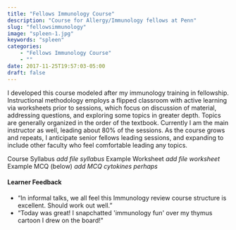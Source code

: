```yaml
---
title: "Fellows Immunology Course"
description: "Course for Allergy/Immunology fellows at Penn"
slug: "fellowsimmunology"
image: "spleen-1.jpg"
keywords: "spleen"
categories:
    - "Fellows Immunology Course"
    - ""
date: 2017-11-25T19:57:03-05:00
draft: false
---
```


I developed this course modeled after my immunology training in fellowship. Instructional methodology employs a flipped classroom with active learning via worksheets prior to sessions, which focus on discussion of material, addressing questions, and exploring some topics in greater depth. Topics are generally organized in the order of the textbook. Currently I am the main instructor as well, leading about 80% of the sessions. As the course grows and repeats, I anticipate senior fellows leading sessions, and expanding to include other faculty who feel comfortable leading any topics.

Course Syllabus *add file syllabus*
Example Worksheet *add file worksheet*
Example MCQ (below)
*add MCQ cytokines perhaps*

#### Learner Feedback

* “In informal talks, we all feel this Immunology review course structure is excellent. Should work out well.”
* “Today was great! I snapchatted 'immunology fun' over my thymus cartoon I drew on the board!"

